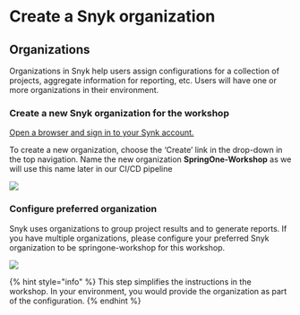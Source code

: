 # Create a Snyk organization

## Organizations

Organizations in Snyk help users assign configurations for a collection of projects, aggregate information for reporting, etc. Users will have one or more organizations in their environment. 

### Create a new Snyk organization for the workshop

[Open a browser and sign in to your Synk account.](https://app.snyk.io)

To create a new organization, choose the ‘Create’ link in the drop-down in the top navigation. Name the new organization **SpringOne-Workshop** as we will use this name later in our CI/CD pipeline

![](../../../../.gitbook/assets/add_org_snyk_ui.png)

### Configure preferred organization

Snyk uses organizations to group project results and to generate reports. If you have multiple organizations, please configure your preferred Snyk organization to be springone-workshop for this workshop.

![](../../../../.gitbook/assets/preferred_org.png)

{% hint style="info" %}
This step simplifies the instructions in the workshop. In your environment, you would provide the organization as part of the configuration.
{% endhint %}

